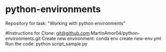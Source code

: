 # python-environments
Repository for task: "Working with python environments"

#Instructions for
 Clone: git@github.com:MartinAmor04/python-environments.git
 Create new environment: conda env create new-env.yml
 Run the code: python script_sample.py
 
 
